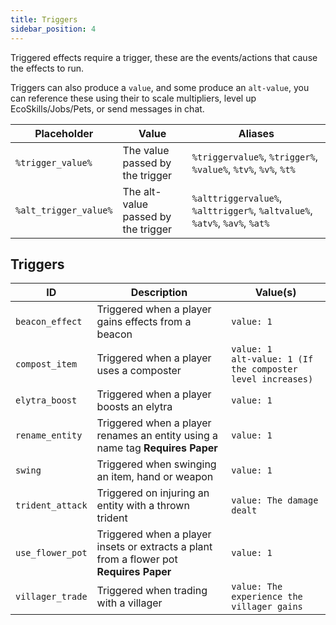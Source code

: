 ```yaml
---
title: Triggers
sidebar_position: 4
---
```

Triggered effects require a trigger, these are the events/actions that cause the effects to run.

Triggers can also produce a `value`, and some produce an `alt-value`, you can reference these using their to scale multipliers, level up EcoSkills/Jobs/Pets, or send messages in chat.

| Placeholder           | Value                               | Aliases                                                                    |
| --------------------- | ----------------------------------- | -------------------------------------------------------------------------- |
| `%trigger_value%`     | The value passed by the trigger     | `%triggervalue%`, `%trigger%`, `%value%`, `%tv%`, `%v%`, `%t%`             |
| `%alt_trigger_value%` | The alt-value passed by the trigger | `%alttriggervalue%`, `%alttrigger%`, `%altvalue%`, `%atv%`, `%av%`, `%at%` |
## Triggers

| ID               | Description                                                                             | Value(s)                                                       |
|------------------|-----------------------------------------------------------------------------------------|----------------------------------------------------------------|
| `beacon_effect`  | Triggered when a player gains effects from a beacon                                     | `value: 1`                                                     |
| `compost_item`   | Triggered when a player uses a composter                                                | `value: 1`<br/>`alt-value: 1 (If the composter level increases)` |
| `elytra_boost`   | Triggered when a player boosts an elytra                                                | `value: 1`                                                     |
| `rename_entity`  | Triggered when a player renames an entity using a name tag **Requires Paper**           | `value: 1`                                                     |
| `swing`          | Triggered when swinging an item, hand or weapon                                         | `value: 1`                                                     |
| `trident_attack` | Triggered on injuring an entity with a thrown trident                                   | `value: The damage dealt`                                      |
| `use_flower_pot` | Triggered when a player insets or extracts a plant from a flower pot **Requires Paper** | `value: 1`                                                     |
| `villager_trade` | Triggered when trading with a villager                                                  | `value: The experience the villager gains`                     |
